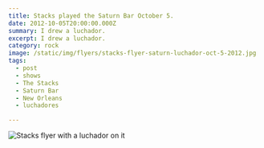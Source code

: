 ```yaml
---
title: Stacks played the Saturn Bar October 5.
date: 2012-10-05T20:00:00.000Z
summary: I drew a luchador.
excerpt: I drew a luchador.
category: rock
image: /static/img/flyers/stacks-flyer-saturn-luchador-oct-5-2012.jpg
tags:
  - post
  - shows
  - The Stacks
  - Saturn Bar
  - New Orleans
  - luchadores

---
```


![Stacks flyer with a luchador on it](/static/img/flyers/stacks-flyer-saturn-luchador-oct-5-2012.jpg "Stacks flyer with a luchador on it")